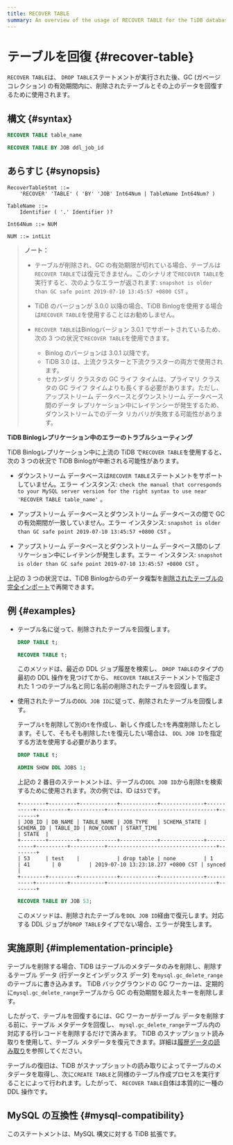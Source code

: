 ```yaml
---
title: RECOVER TABLE
summary: An overview of the usage of RECOVER TABLE for the TiDB database.
---
```


# テーブルを回復 {#recover-table}

`RECOVER TABLE`は、 `DROP TABLE`ステートメントが実行された後、GC (ガベージ コレクション) の有効期間内に、削除されたテーブルとその上のデータを回復するために使用されます。

## 構文 {#syntax}


```sql
RECOVER TABLE table_name
```


```sql
RECOVER TABLE BY JOB ddl_job_id
```

## あらすじ {#synopsis}

```ebnf+diagram
RecoverTableStmt ::=
    'RECOVER' 'TABLE' ( 'BY' 'JOB' Int64Num | TableName Int64Num? )

TableName ::=
    Identifier ( '.' Identifier )?

Int64Num ::= NUM

NUM ::= intLit
```

> **ノート：**
>
> -   テーブルが削除され、GC の有効期限が切れている場合、テーブルは`RECOVER TABLE`では復元できません。このシナリオで`RECOVER TABLE`を実行すると、次のようなエラーが返されます: `snapshot is older than GC safe point 2019-07-10 13:45:57 +0800 CST` 。
>
> -   TiDB のバージョンが 3.0.0 以降の場合、TiDB Binlogを使用する場合は`RECOVER TABLE`を使用することはお勧めしません。
>
> -   `RECOVER TABLE`はBinlogバージョン 3.0.1 でサポートされているため、次の 3 つの状況で`RECOVER TABLE`を使用できます。
>
>     -   Binlog のバージョンは 3.0.1 以降です。
>     -   TiDB 3.0 は、上流クラスターと下流クラスターの両方で使用されます。
>     -   セカンダリ クラスタの GC ライフ タイムは、プライマリ クラスタの GC ライフ タイムよりも長くする必要があります。ただし、アップストリーム データベースとダウンストリーム データベース間のデータ レプリケーション中にレイテンシーが発生するため、ダウンストリームでのデータ リカバリが失敗する可能性があります。

<CustomContent platform="tidb">

**TiDB Binlogレプリケーション中のエラーのトラブルシューティング**

TiDB Binlogレプリケーション中に上流の TiDB で`RECOVER TABLE`を使用すると、次の 3 つの状況で TiDB Binlogが中断される可能性があります。

-   ダウンストリーム データベースは`RECOVER TABLE`ステートメントをサポートしていません。エラー インスタンス: `check the manual that corresponds to your MySQL server version for the right syntax to use near 'RECOVER TABLE table_name'` 。

-   アップストリーム データベースとダウンストリーム データベースの間で GC の有効期間が一致していません。エラー インスタンス: `snapshot is older than GC safe point 2019-07-10 13:45:57 +0800 CST` 。

-   アップストリーム データベースとダウンストリーム データベース間のレプリケーション中にレイテンシが発生します。エラー インスタンス: `snapshot is older than GC safe point 2019-07-10 13:45:57 +0800 CST` 。

上記の 3 つの状況では、TiDB Binlogからのデータ複製を[削除されたテーブルの完全インポート](/br/br-usage-restore.md#restore-a-table)で再開できます。

</CustomContent>

## 例 {#examples}

-   テーブル名に従って、削除されたテーブルを回復します。

    
    ```sql
    DROP TABLE t;
    ```

    
    ```sql
    RECOVER TABLE t;
    ```

    このメソッドは、最近の DDL ジョブ履歴を検索し、 `DROP TABLE`のタイプの最初の DDL 操作を見つけてから、 `RECOVER TABLE`ステートメントで指定された 1 つのテーブル名と同じ名前の削除されたテーブルを回復します。

-   使用されたテーブルの`DDL JOB ID`に従って、削除されたテーブルを回復します。

    テーブル`t`を削除して別の`t`を作成し、新しく作成した`t`を再度削除したとします。そして、そもそも削除した`t`を復元したい場合は、 `DDL JOB ID`を指定する方法を使用する必要があります。

    
    ```sql
    DROP TABLE t;
    ```

    
    ```sql
    ADMIN SHOW DDL JOBS 1;
    ```

    上記の 2 番目のステートメントは、テーブルの`DDL JOB ID`から削除`t`を検索するために使用されます。次の例では、ID は`53`です。

    ```
    +--------+---------+------------+------------+--------------+-----------+----------+-----------+-----------------------------------+--------+
    | JOB_ID | DB_NAME | TABLE_NAME | JOB_TYPE   | SCHEMA_STATE | SCHEMA_ID | TABLE_ID | ROW_COUNT | START_TIME                        | STATE  |
    +--------+---------+------------+------------+--------------+-----------+----------+-----------+-----------------------------------+--------+
    | 53     | test    |            | drop table | none         | 1         | 41       | 0         | 2019-07-10 13:23:18.277 +0800 CST | synced |
    +--------+---------+------------+------------+--------------+-----------+----------+-----------+-----------------------------------+--------+
    ```

    
    ```sql
    RECOVER TABLE BY JOB 53;
    ```

    このメソッドは、削除されたテーブルを`DDL JOB ID`経由で復元します。対応する DDL ジョブが`DROP TABLE`タイプでない場合、エラーが発生します。

## 実施原則 {#implementation-principle}

テーブルを削除する場合、TiDB はテーブルのメタデータのみを削除し、削除するテーブル データ (行データとインデックス データ) を`mysql.gc_delete_range`のテーブルに書き込みます。 TiDB バックグラウンドの GC ワーカーは、定期的に`mysql.gc_delete_range`テーブルから GC の有効期間を超えたキーを削除します。

したがって、テーブルを回復するには、GC ワーカーがテーブル データを削除する前に、テーブル メタデータを回復し、 `mysql.gc_delete_range`テーブル内の対応する行レコードを削除するだけで済みます。 TiDB のスナップショット読み取りを使用して、テーブル メタデータを復元できます。詳細は[履歴データの読み取り](/read-historical-data.md)を参照してください。

テーブルの復旧は、TiDB がスナップショットの読み取りによってテーブルのメタデータを取得し、次に`CREATE TABLE`と同様のテーブル作成プロセスを実行することによって行われます。したがって、 `RECOVER TABLE`自体は本質的に一種の DDL 操作です。

## MySQL の互換性 {#mysql-compatibility}

このステートメントは、MySQL 構文に対する TiDB 拡張です。
